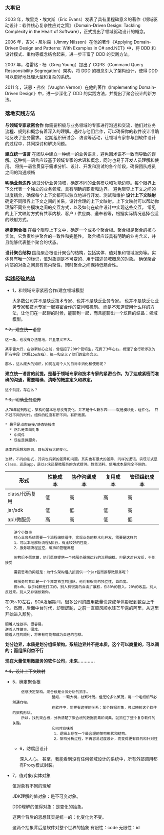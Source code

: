 ### 大事记

2003 年，埃里克・埃文斯（Eric Evans）发表了具有里程碑意义的著作《领域驱动设计：软件核心复杂性应对之策》（Domain-Driven Design:
Tackling Complexity in the Heart of Software），正式提出了领域驱动设计的概念。

2006 年，吉米・尼尔森（Jimmy Nilsson）在他的著作《Applying Domain-Driven Design and Patterns: With Examples in C#
and.NET》中，将 DDD 和设计模式、重构等概念结合起来，进一步丰富了 DDD 的实践方法。

2007 年，格雷格・杨（Greg Young）提出了 CQRS（Command Query Responsibility Segregation）架构，将 DDD 的概念引入了架构设计，使得
DDD 可以更好地处理大型和复杂的系统。

2011 年，沃恩・弗农（Vaughn Vernon）在他的著作《Implementing Domain-Driven Design》中，进一步深化了 DDD 的实践方法，并提出了聚合设计的新方法。

### 落地实践方法

**与领域专家紧密合作**
你需要积极与业务领域的专家进行沟通和交流，他们对业务流程、规则和概念有着深入的理解。通过与他们合作，可以确保你的软件设计准确地反映了业务需求。
定期组织研讨会、访谈等活动，让领域专家参与到软件设计的过程中，共同探讨和解决问题。

**建立统一语言**
在团队中建立一种统一的业务语言，避免因术语不一致而导致的误解。这种统一语言应该基于领域专家的术语和概念，同时也易于开发人员理解和使用。
将统一语言贯穿于需求分析、设计、开发和测试的各个阶段，确保团队成员之间的沟通顺畅

**明确业务边界**
通过分析业务领域，确定不同的业务模块和功能边界。每个限界上下文代表一个独立的业务领域，具有明确的职责和边界。
避免限界上下文之间的过度耦合，确保每个上下文都可以独立地进行开发、测试和维护
**设计上下文映射**
确定不同限界上下文之间的关系，设计合理的上下文映射。上下文映射可以帮助你理解不同业务模块之间的交互方式，以及如何在软件设计中实现这些交互。
常见的上下文映射方式有共享内核、客户 / 供应商、遵奉者等，根据实际情况选择合适的映射方式。

**确定聚合根**
在每个限界上下文中，确定一个或多个聚合根。聚合根是聚合的核心实体，它负责维护聚合的一致性和完整性。
聚合根应该具有明确的业务含义，并且能够代表整个聚合的状态。

**设计聚合结构**
围绕聚合根设计聚合的结构，包括实体、值对象和领域服务等。实体具有唯一的标识，值对象则是不可变的、用于描述领域概念的对象。
确保聚合内部的对象之间具有高内聚性，同时聚合之间保持低耦合性。

### 实践经验总结

* 1，和领域专家紧密合作/建立领域模型


    大多数公司并不是缺乏技术专家、也并不是缺乏业务专家。
    也并不是缺乏让业务专家和技术专家一起紧密合作的空间和机制。
    而是不知道使用什么样的方法，让他们在一起聊的时候，能聊到一起，而且能聊出一个炫目的结晶：领域模型。

    



~~* 2，建立统一语言~~
    
    这一条，也没有办法落地，并且意义不大。
    
    某宇宙大行，在做新核心之前，曾经招了200个管培生，花费了3年左右，梳理了全行所涉及的所有字段（大概15w左右），统一和定义了他们的业务含义。
    
    那么，这么庞大的知识，如何在每个人的日常中消化和使用呢？

**建立统一语言的前提，是基于领域专家和技术专家的紧密合作。为了达成紧密而准确的沟通，需要精确、清晰的概念定义和界定。**

    这个前提，存在么？

~~* 3，明确业务边界~~
    
    从70年前到现在，架构的基本思想没有变化、并不是什么新东西————就是模块化，组件化。 只不过不同的时代，组件的粒度有所不同，有所发展。
    
    * 最早是动态链接/静态链接库
      * 然后是面向对象
      * 中间件
      * 现在是微服务。
    
    基本的思想和原则、目标没有大的变化。
    
    当然，不同的形式，其实也有新的差异和问题。其实也有很大的差异，同样的逻辑，实现形式是class，还是app，是以sdk还是微服务的方式提供。性能消耗、使用成本是完全不同的。

| 形式         | 性能成本 | 协作沟通成本 | 复用成本 | 管理组织成本 |
|------------|------|--------|------|--------|
| class/代码复用 | 低    | 高      | 高    | 高      |
| jar/sdk    | 低    | 低      | 低    | 高      |
| api/微服务    | 高    | 高      | 低    | 低      |

        讲个小故事
        核心业务系统需要一个流程编排组件，实现业务的积木化开发，需要是这样的
        1，可以本地解析流程&执行，有比较好的性能，
        2，服务端流程监控，编排和管理流程
        
        架构组不愿意做，他们愿意提供一个纯服务器端运行的流程编排。但是这对开发组，不能接受

        需要思考的问题是：为什么架构组抗拒提供一个jar包而推荐微服务呢？

        微服务的背后是一个个非常独立的团队。他们有很高的独立性，自由度。
        而sdk，似乎纯粹是打工的。别人有很高的自由扩展权，你80%的投入，20%的收益。别人反过来。别人又非强依赖你。


在05~10左右，SOA发展期间，很多公司的应用数量快速成单体膨胀到数百上千个。然而，后面中台时代，却很蹉跎，之前一直顺风顺水锋芒毕露的阿里，从这里开始进入颓势。

    顺着人性做事，很容易。
    逆着人性做事，很难。
    顺着人性的顺利，将来有可能都成为自己的包袱。 
    
   **划分边界，本质是划分组织架构。系统边界并不是本质，这个可以商量的，可以调的；而组织利益不行**

   **现在大量使用微服务的软件公司，未来…………**

~~* 4，设计上下文映射~~



    

* 5，确定聚合根

          信息决定架构，聚合根是业务分析的抓手。
                        譬如，一颗大树，枝繁叶茂。但无论多么繁茂，每一个毛细细节必然通向根。
                        在软件中，同样有这样的关系：某个数据对象，可以映射这个软件的架构形状。
          所以，找到聚合根，分析清楚了聚合根的数据要素和词典，就抓住了整个复杂软件的关键。
                        它同时意味着
                         1，逻辑上存在一个最合理的架构形状和结构。
                         2，架构分析过程，不再容易过度设计，而变得更有目的和针对性

  * 6，防腐层设计


    
      深入人心。
        甚至，我能看到没有任何领域设计的系统中，所有外部调用都有Proxy模式封装。


* 7，值对象/实体对象
    
    值对象有不同的理解
    
    JDK理解的值对象：是不可变对象。

    DDD理解的值得对象：是变化的抽象。

    这两个背后的思想其实是统一的：化变化为不变。
            
 
    这两个抽象背后是软件对整个世界的抽象
    有限性：code
    无限性：id